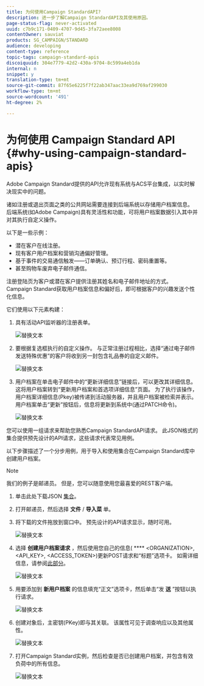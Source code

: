 ```yaml
---
title: 为何使用Campaign StandardAPI?
description: 进一步了解Campaign StandardAPI及其使用原因。
page-status-flag: never-activated
uuid: c7b9c171-0409-4707-9d45-3fa72aee8008
contentOwner: sauviat
products: SG_CAMPAIGN/STANDARD
audience: developing
content-type: reference
topic-tags: campaign-standard-apis
discoiquuid: 304e7779-42d2-430a-9704-8c599a4eb1da
internal: n
snippet: y
translation-type: tm+mt
source-git-commit: 87f65e6225f7f22ab347aac33ea9d769af299030
workflow-type: tm+mt
source-wordcount: '491'
ht-degree: 2%

---
```



# 为何使用 Campaign Standard API {#why-using-campaign-standard-apis}

Adobe Campaign Standard提供的API允许现有系统与ACS平台集成，以实时解决现实中的问题。

诸如注册或退出页面之类的公共网站需要连接到后端系统以存储用户档案信息。 后端系统(如Adobe Campaign)具有灵活性和功能，可将用户档案数据引入其中并对其执行自定义操作。

以下是一些示例：

* 潜在客户在线注册。
* 现有客户用户档案和营销沟通偏好管理。
* 基于事件的交易通信触发——订单确认、预订行程、密码重置等。
* 甚至购物车废弃电子邮件通信。

注册登陆页为客户或潜在客户提供注册其姓名和电子邮件地址的方式。 Campaign Standard获取用户档案信息和偏好后，即可根据客户的兴趣发送个性化信息。

它们使用以下元素构建：

1. 具有活动API监听器的注册表单。

   ![替换文本](assets/apis_uc1.png)

1. 要根据复选框执行的自定义操作。 与正常注册过程相比，选择“通过电子邮件发送特殊优惠”的客户将收到另一封包含礼品券的自定义邮件。

   ![替换文本](assets/apis_uc2.png)

1. 用户档案在单击电子邮件中的“更新详细信息”链接后，可以更改其详细信息。 这将用户档案转到“更新用户档案和首选项详细信息”页面。 为了执行该操作，用户档案详细信息(Pkey)被传递到活动服务器，并且用户档案被检索并表示。 用户档案单击“更新”按钮后，信息将更新到系统中(通过PATCH命令)。

   ![替换文本](assets/apis_uc3.png)

您可以使用一组请求来帮助您熟悉Campaign StandardAPI请求。 此JSON格式的集合提供预先设计的API请求，这些请求代表常见用例。

以下步骤描述了一个分步用例，用于导入和使用集合在Campaign Standard库中创建用户档案。

>[!NOTE]
>
>我们的例子是邮递员。 但是，您可以随意使用您最喜爱的REST客户端。

1. 单击此处下载JSON [集合](https://helpx.adobe.com/content/dam/help/en/campaign/kb/working-with-acs-api/_jcr_content/main-pars/download_section/download-1/KB_postman_collection.json.zip)。

1. 打开邮递员，然后选择 **文件** / **导入菜** 单。

1. 将下载的文件拖放到窗口中。 预先设计的API请求显示，随时可用。

   ![替换文本](assets/postman_collection.png)

1. 选择 **创建用户档案请求** ，然后使用您自己的信息( **** &lt;ORGANIZATION>, &lt;API_KEY>, &lt;ACCESS_TOKEN>)更新POST请求和“标题”选项卡。 如需详细信息，请参阅[此部分](../../api/using/setting-up-api-access.md)。

   ![替换文本](assets/postman_uc1.png)

1. 用要添加到 **新用户档案** 的信息填充“正文”选项卡，然后单击“发 **送** ”按钮以执行请求。

   ![替换文本](assets/postman_uc2.png)

1. 创建对象后，主密钥(PKey)即与其关联。 该属性可见于调查响应以及其他属性。

   ![替换文本](assets/postman_uc3.png)

1. 打开Campaign Standard实例，然后检查是否已创建用户档案，并包含有效负荷中的所有信息。

   ![替换文本](assets/postman_uc4.png)
